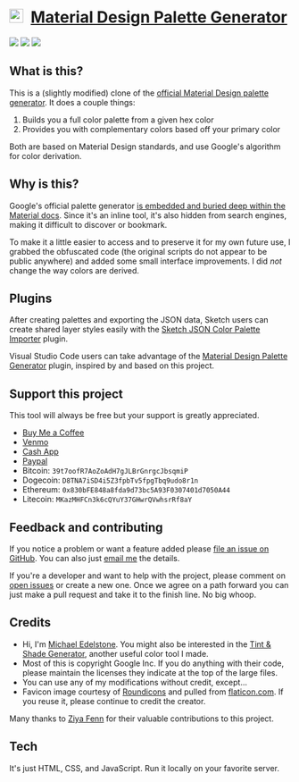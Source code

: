 # [<img src="favicon.ico" width="25px" />](https://materialpalettes.com) &nbsp;[Material Design Palette Generator](https://materialpalettes.com)

[<img src="/images/1.png" />](https://materialpalettes.com)
[<img src="/images/2.png" />](https://materialpalettes.com)
[<img src="/images/3.png" />](https://materialpalettes.com)

## What is this?

This is a (slightly modified) clone of the [official Material Design palette generator](https://material.io/design/color/the-color-system.html#tools-for-picking-colors). It does a couple things:

1. Builds you a full color palette from a given hex color
2. Provides you with complementary colors based off your primary color

Both are based on Material Design standards, and use Google's algorithm for color derivation.

## Why is this?

Google's official palette generator [is embedded and buried deep within the Material docs](https://material.io/design/color/the-color-system.html#tools-for-picking-colors). Since it's an inline tool, it's also hidden from search engines, making it difficult to discover or bookmark.

To make it a little easier to access and to preserve it for my own future use, I grabbed the obfuscated code (the original scripts do not appear to be public anywhere) and added some small interface improvements. I did _not_ change the way colors are derived.

## Plugins

After creating palettes and exporting the JSON data, Sketch users can create shared layer styles easily with the [Sketch JSON Color Palette Importer](https://github.com/ziyafenn/sketch-json-color-palette-importer) plugin.

Visual Studio Code users can take advantage of the [Material Design Palette Generator](https://marketplace.visualstudio.com/items?itemName=piyush-bhatt.vscode-mat-palette) plugin, inspired by and based on this project.

## Support this project
This tool will always be free but your support is greatly appreciated.

- [Buy Me a Coffee](https://www.buymeacoffee.com/edelstone)
- [Venmo](https://venmo.com/michaeledelstone)
- [Cash App](https://cash.app/$edelstone)
- [Paypal](https://www.paypal.me/edelstone)
- Bitcoin: `39t7oofR7AoZoAdH7gJLBrGnrgcJbsqmiP`
- Dogecoin: `D8TNA7iSD4i5Z3fpbTv5fpgTbq9udo8r1n`
- Ethereum: `0x830bFE848a8fda9d73bc5A93F0307401d7050A44`
- Litecoin: `MKazMHFCn3k6cQYuY37GHwrQVwhsrRf8aY`

## Feedback and contributing
If you notice a problem or want a feature added please [file an issue on GitHub](https://github.com/edelstone/material-palette-generator/issues/new). You can also just [email me](mailto:michael.edelstone@gmail.com) the details.

If you're a developer and want to help with the project, please comment on [open issues](https://github.com/edelstone/material-palette-generator/issues) or create a new one. Once we agree on a path forward you can just make a pull request and take it to the finish line. No big whoop.

## Credits

- Hi, I'm [Michael Edelstone](https://michaeledelstone.com). You might also be interested in the [Tint & Shade Generator](https://maketintsandshades.com), another useful color tool I made.
- Most of this is copyright Google Inc. If you do anything with their code, please maintain the licenses they indicate at the top of the large files.
- You can use any of my modifications without credit, except...
- Favicon image courtesy of [Roundicons](https://roundicons.com/) and pulled from [flaticon.com](https://flaticon.com). If you reuse it, please continue to credit the creator.

Many thanks to [Ziya Fenn](https://github.com/ziyafenn) for their valuable contributions to this project.

## Tech

It's just HTML, CSS, and JavaScript. Run it locally on your favorite server.
